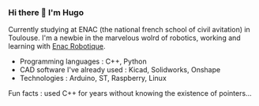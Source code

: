 ### Hi there 👋 I'm Hugo

Currently studying at ENAC (the national french school of civil avitation) in Toulouse.
I'm a newbie in the marvelous wolrd of robotics, working and learning with [Enac Robotique](https://github.com/ENACRobotique). 

- Programming languages : C++, Python
- CAD software I've already used : Kicad, Solidworks, Onshape
- Technologies : Arduino, ST, Raspberry, Linux


Fun facts : used C++ for years without knowing the existence of pointers... 

<!--
**HugoLouisVitry/HugoLouisVitry** is a ✨ _special_ ✨ repository because its `README.md` (this file) appears on your GitHub profile.

Here are some ideas to get you started:

- 🔭 I’m currently working on ...
- 🌱 I’m currently learning ...
- 👯 I’m looking to collaborate on ...
- 🤔 I’m looking for help with ...
- 💬 Ask me about ...
- 📫 How to reach me: ...
- 😄 Pronouns: ...
- ⚡ Fun fact: ...
-->
